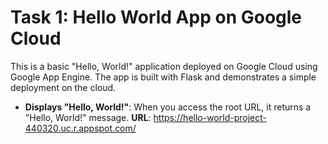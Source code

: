 
# Task 1: Hello World App on Google Cloud
This is a basic "Hello, World!" application deployed on Google Cloud using Google App Engine.
The app is built with Flask and demonstrates a simple deployment on the cloud.

- **Displays "Hello, World!"**: When you access the root URL, it returns a "Hello, World!" message.
**URL**: https://hello-world-project-440320.uc.r.appspot.com/


